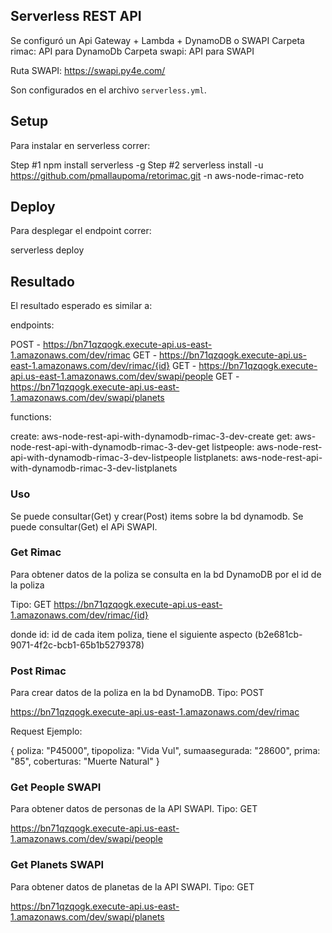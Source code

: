 <!--
title: 'API en Node.js con el framework Serverless'
description: 'TAPI en Node.js con el framework Serverless para un despliegue en AWS.'
layout: Doc
framework: v1
platform: AWS
language: nodeJS

-->
## Serverless REST API

Se configuró un Api Gateway  + Lambda + DynamoDB o SWAPI
Carpeta rimac: API para DynamoDb
Carpeta swapi: API para SWAPI

Ruta SWAPI: https://swapi.py4e.com/ 

Son configurados en el archivo `serverless.yml`.

## Setup

Para instalar en serverless correr:

Step #1 
npm install serverless -g
Step #2 
serverless install -u https://github.com/pmallaupoma/retorimac.git -n aws-node-rimac-reto




## Deploy

Para desplegar el endpoint correr:

serverless deploy

## Resultado

El resultado esperado es similar a:

endpoints:

  POST - https://bn71qzqogk.execute-api.us-east-1.amazonaws.com/dev/rimac
  GET - https://bn71qzqogk.execute-api.us-east-1.amazonaws.com/dev/rimac/{id}
  GET - https://bn71qzqogk.execute-api.us-east-1.amazonaws.com/dev/swapi/people
  GET - https://bn71qzqogk.execute-api.us-east-1.amazonaws.com/dev/swapi/planets

functions:

  create: aws-node-rest-api-with-dynamodb-rimac-3-dev-create
  get: aws-node-rest-api-with-dynamodb-rimac-3-dev-get
  listpeople: aws-node-rest-api-with-dynamodb-rimac-3-dev-listpeople
  listplanets: aws-node-rest-api-with-dynamodb-rimac-3-dev-listplanets


### Uso

Se puede consultar(Get) y crear(Post) items sobre la bd dynamodb.
Se puede consultar(Get) el APi SWAPI.

### Get Rimac

Para obtener datos de la poliza se consulta en la bd DynamoDB por el id de la poliza 

Tipo: GET
https://bn71qzqogk.execute-api.us-east-1.amazonaws.com/dev/rimac/{id}

donde id: id de cada item poliza, tiene el siguiente aspecto (b2e681cb-9071-4f2c-bcb1-65b1b5279378)

### Post Rimac

Para crear datos de la poliza en la bd DynamoDB.
Tipo: POST

https://bn71qzqogk.execute-api.us-east-1.amazonaws.com/dev/rimac

Request Ejemplo: 

{
  poliza: "P45000",
  tipopoliza: "Vida Vul",
  sumaasegurada: "28600",
  prima: "85",
  coberturas: "Muerte Natural"
}


### Get People SWAPI

Para obtener datos de personas de la API SWAPI.
Tipo: GET

https://bn71qzqogk.execute-api.us-east-1.amazonaws.com/dev/swapi/people


### Get Planets SWAPI

Para obtener datos de planetas de la API SWAPI.
Tipo: GET

https://bn71qzqogk.execute-api.us-east-1.amazonaws.com/dev/swapi/planets



